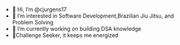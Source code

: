 - 👋 Hi, I’m @cjurgens17
- 👀 I’m interested in Software Development,Brazilian Jiu Jitsu, and Problem Solving
- 🌱 I’m currently working on building DSA knowledge
- 💞️Challenge Seeker, it keeps me energized


<!---
cjurgens17/cjurgens17 is a ✨ special ✨ repository because its `README.md` (this file) appears on your GitHub profile.
You can click the Preview link to take a look at your changes.
--->
